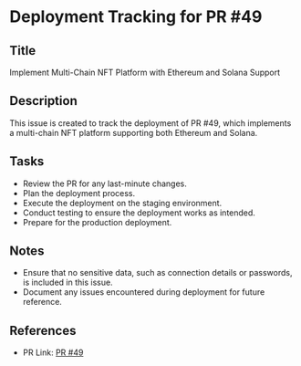 # Deployment Tracking for PR #49

## Title
Implement Multi-Chain NFT Platform with Ethereum and Solana Support

## Description
This issue is created to track the deployment of PR #49, which implements a multi-chain NFT platform supporting both Ethereum and Solana. 

## Tasks
- Review the PR for any last-minute changes.
- Plan the deployment process.
- Execute the deployment on the staging environment.
- Conduct testing to ensure the deployment works as intended.
- Prepare for the production deployment.

## Notes
- Ensure that no sensitive data, such as connection details or passwords, is included in this issue.
- Document any issues encountered during deployment for future reference.

## References
- PR Link: [PR #49](https://github.com/hanh-io-company-limited/creator-ai/pull/49)